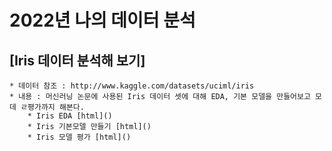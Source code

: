 # 2022년 나의 데이터 분석

## [Iris 데이터 분석해 보기]
	* 데이터 참조 : http://www.kaggle.com/datasets/uciml/iris
	* 내용 : 머신러닝 논문에 사용된 Iris 데이터 셋에 대해 EDA, 기본 모델을 만들어보고 모데 ㄹ평가까지 해본다.
		* Iris EDA [html]()
		* Iris 기본모델 만들기 [html]()
		* Iris 모델 평가 [html]()
